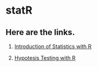 # statR
## Here are the links.  
1. [Introduction of Statistics with R](https://htmlpreview.github.io/?https://github.com/yihunzeleke/statR/blob/master/intro_stat_R.html)  

2. [Hypotesis Testing with R](https://htmlpreview.github.io/?https://github.com/yihunzeleke/statR/blob/master/hypothesis_test_R.html)  
